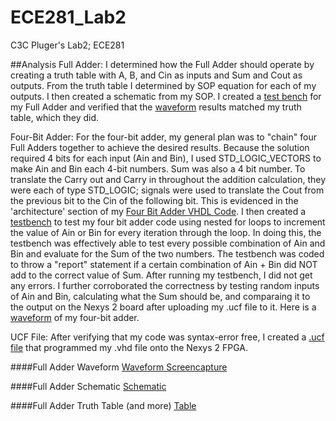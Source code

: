 ECE281_Lab2
===========

C3C Pluger's Lab2; ECE281

##Analysis
Full Adder: I determined how the Full Adder should operate by creating a truth table with A, B, and Cin as inputs and Sum and Cout as outputs. From the truth table I determined by SOP equation for each of my outputs. I then created a schematic from my SOP. I created a [test bench](https://github.com/JasonPluger/ECE281_Lab2/blob/master/Full_Adder_testbench.vhd "test bench code") for my Full Adder and verified that the [waveform](https://github.com/JasonPluger/ECE281_Lab2/blob/master/full_adder.JPG "Full Adder Waveform") results matched my truth table, which they did. 

Four-Bit Adder: For the four-bit adder, my general plan was to "chain" four Full Adders together to achieve the desired results. Because the solution required 4 bits for each input (Ain and Bin), I used STD_LOGIC_VECTORS to make Ain and Bin each 4-bit numbers. Sum was also a 4 bit number. To translate the Carry out and Carry in throughout the addition calculation, they were each of type STD_LOGIC; signals were used to translate the Cout from the previous bit to the Cin of the following bit. This is evidenced in the 'architecture' section of my [Four Bit Adder VHDL Code](https://github.com/JasonPluger/ECE281_Lab2/blob/master/Four_Bit_Adder.vhd "Four Bit Adder Code"). I then created a [testbench](https://github.com/JasonPluger/ECE281_Lab2/blob/master/Four_Bit_Adder_testbench.vhd "Four-Bit Adder testbench code") to test my four bit adder code using nested for loops to increment the value of Ain or Bin for every iteration through the loop. In doing this, the testbench was effectively able to test every possible combination of Ain and Bin and evaluate for the Sum of the two numbers. The testbench was coded to throw a "report" statement if a certain combination of Ain + Bin did NOT add to the correct value of Sum. After running my testbench, I did not get any errors. I further corroborated the correctness by testing random inputs of Ain and Bin, calculating what the Sum should be, and comparaing it to the output on the Nexys 2 board after uploading my .ucf file to it. Here is a [waveform](https://github.com/JasonPluger/ECE281_Lab2/blob/master/four_bit_adder_waveform.JPG "four bit adder waveform") of my four-bit adder.

UCF File: After verifying that my code was syntax-error free, I created a [.ucf file](https://github.com/JasonPluger/ECE281_Lab2/blob/master/Four_Bit_Adder_Implementation.ucf "implementation file") that programmed my .vhd file onto the Nexys 2 FPGA. 

####Full Adder Waveform
[Waveform Screencapture](https://github.com/JasonPluger/ECE281_Lab2/blob/master/full_adder.JPG "Waveform")

####Full Adder Schematic
[Schematic](https://github.com/JasonPluger/ECE281_Lab2/blob/master/schematic.jpg "Schematic")

####Full Adder Truth Table (and more)
[Table](https://github.com/JasonPluger/ECE281_Lab2/blob/master/truth_table.jpg "Truth table and more")


